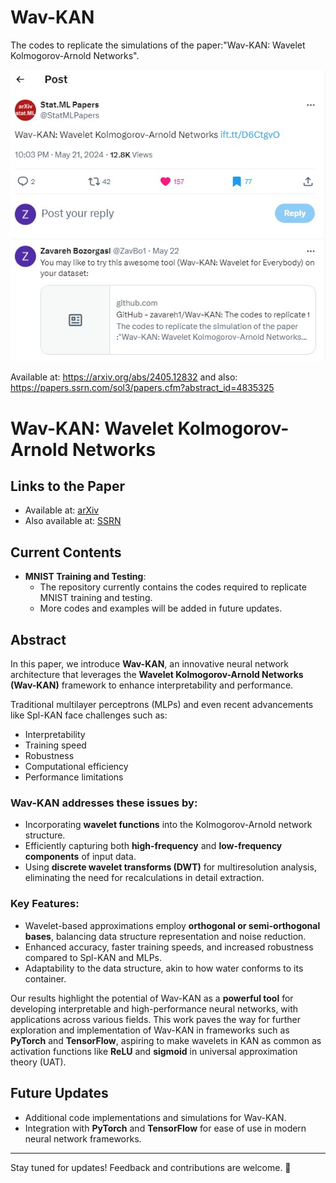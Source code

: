 # Wav-KAN
The codes to replicate the simulations of the paper:"Wav-KAN: Wavelet Kolmogorov-Arnold Networks". 


![View on X](Images/wav-kan.jpg) 

Available at:
https://arxiv.org/abs/2405.12832
and also:
https://papers.ssrn.com/sol3/papers.cfm?abstract_id=4835325

# Wav-KAN: Wavelet Kolmogorov-Arnold Networks

## Links to the Paper
- Available at: [arXiv](https://arxiv.org/abs/2405.12832)
- Also available at: [SSRN](https://papers.ssrn.com/sol3/papers.cfm?abstract_id=4835325)

## Current Contents
- **MNIST Training and Testing**:
  - The repository currently contains the codes required to replicate MNIST training and testing.
  - More codes and examples will be added in future updates.

## Abstract
In this paper, we introduce **Wav-KAN**, an innovative neural network architecture that leverages the **Wavelet Kolmogorov-Arnold Networks (Wav-KAN)** framework to enhance interpretability and performance.

Traditional multilayer perceptrons (MLPs) and even recent advancements like Spl-KAN face challenges such as:
- Interpretability
- Training speed
- Robustness
- Computational efficiency
- Performance limitations

### Wav-KAN addresses these issues by:
- Incorporating **wavelet functions** into the Kolmogorov-Arnold network structure.
- Efficiently capturing both **high-frequency** and **low-frequency components** of input data.
- Using **discrete wavelet transforms (DWT)** for multiresolution analysis, eliminating the need for recalculations in detail extraction.

### Key Features:
- Wavelet-based approximations employ **orthogonal or semi-orthogonal bases**, balancing data structure representation and noise reduction.
- Enhanced accuracy, faster training speeds, and increased robustness compared to Spl-KAN and MLPs.
- Adaptability to the data structure, akin to how water conforms to its container.

Our results highlight the potential of Wav-KAN as a **powerful tool** for developing interpretable and high-performance neural networks, with applications across various fields. This work paves the way for further exploration and implementation of Wav-KAN in frameworks such as **PyTorch** and **TensorFlow**, aspiring to make wavelets in KAN as common as activation functions like **ReLU** and **sigmoid** in universal approximation theory (UAT).

## Future Updates
- Additional code implementations and simulations for Wav-KAN.
- Integration with **PyTorch** and **TensorFlow** for ease of use in modern neural network frameworks.

---

Stay tuned for updates! Feedback and contributions are welcome. 🚀

